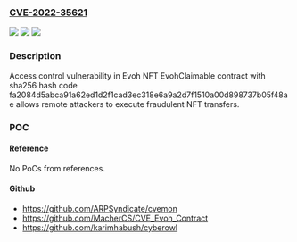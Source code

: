 ### [CVE-2022-35621](https://cve.mitre.org/cgi-bin/cvename.cgi?name=CVE-2022-35621)
![](https://img.shields.io/static/v1?label=Product&message=n%2Fa&color=blue)
![](https://img.shields.io/static/v1?label=Version&message=n%2Fa&color=blue)
![](https://img.shields.io/static/v1?label=Vulnerability&message=n%2Fa&color=brighgreen)

### Description

Access control vulnerability in Evoh NFT EvohClaimable contract with sha256 hash code fa2084d5abca91a62ed1d2f1cad3ec318e6a9a2d7f1510a00d898737b05f48ae allows remote attackers to execute fraudulent NFT transfers.

### POC

#### Reference
No PoCs from references.

#### Github
- https://github.com/ARPSyndicate/cvemon
- https://github.com/MacherCS/CVE_Evoh_Contract
- https://github.com/karimhabush/cyberowl

